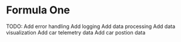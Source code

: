 # Formula One

TODO:
Add error handling
Add logging
Add data processing
Add data visualization
Add car telemetry data
Add car postion data